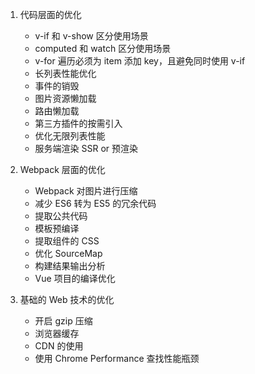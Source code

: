 1. 代码层面的优化

   - v-if 和 v-show 区分使用场景
   - computed 和 watch 区分使用场景
   - v-for 遍历必须为 item 添加 key，且避免同时使用 v-if
   - 长列表性能优化
   - 事件的销毁
   - 图片资源懒加载
   - 路由懒加载
   - 第三方插件的按需引入
   - 优化无限列表性能
   - 服务端渲染 SSR or 预渲染

2. Webpack 层面的优化

   - Webpack 对图片进行压缩
   - 减少 ES6 转为 ES5 的冗余代码
   - 提取公共代码
   - 模板预编译
   - 提取组件的 CSS
   - 优化 SourceMap
   - 构建结果输出分析
   - Vue 项目的编译优化

3. 基础的 Web 技术的优化

   - 开启 gzip 压缩
   - 浏览器缓存
   - CDN 的使用
   - 使用 Chrome Performance 查找性能瓶颈
